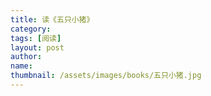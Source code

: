 ```yaml
---
title: 读《五只小猪》 
category:  
tags: [阅读]  
layout: post  
author:  
name: 
thumbnail: /assets/images/books/五只小猪.jpg
---
```


